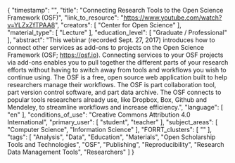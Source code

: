 {
    "timestamp": "",
    "title": "Connecting Research Tools to the Open Science Framework (OSF)",
    "link_to_resource": "https://www.youtube.com/watch?v=YLZxZfTPAA8",
    "creators": [
        "Center for Open Science"
    ],
    "material_type": [
        "Lecture"
    ],
    "education_level": [
        "Graduate / Professional"
    ],
    "abstract": "This webinar (recorded Sept. 27, 2017) introduces how to connect other services as add-ons to projects on the Open Science Framework (OSF; https://osf.io). Connecting services to your OSF projects via add-ons enables you to pull together the different parts of your research efforts without having to switch away from tools and workflows you wish to continue using. The OSF is a free, open source web application built to help researchers manage their workflows. The OSF is part collaboration tool, part version control software, and part data archive. The OSF connects to popular tools researchers already use, like Dropbox, Box, Github and Mendeley, to streamline workflows and increase efficiency.",
    "language": [
        "en"
    ],
    "conditions_of_use": "Creative Commons Attribution 4.0 International",
    "primary_user": [
        "student",
        "teacher"
    ],
    "subject_areas": [
        "Computer Science",
        "Information Science"
    ],
    "FORRT_clusters": [
        ""
    ],
    "tags": [
        "Analysis",
        "Data",
        "Education",
        "Materials",
        "Open Scholarship Tools and Technologies",
        "OSF",
        "Publishing",
        "Reproducibility",
        "Research Data Management Tools",
        "Researchers"
    ]
}